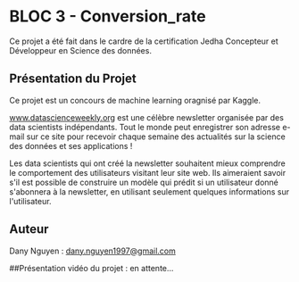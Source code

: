 # BLOC 3 - Conversion_rate

Ce projet a été fait dans le cardre de la certification Jedha Concepteur et Développeur en Science des données.

## Présentation du Projet

Ce projet est un concours de machine learning oragnisé par Kaggle.

www.datascienceweekly.org est une célèbre newsletter organisée par des data scientists indépendants. Tout le monde peut enregistrer son adresse e-mail sur ce site pour recevoir chaque semaine des actualités sur la science des données et ses applications !

Les data scientists qui ont créé la newsletter souhaitent mieux comprendre le comportement des utilisateurs visitant leur site web. Ils aimeraient savoir s'il est possible de construire un modèle qui prédit si un utilisateur donné s'abonnera à la newsletter, en utilisant seulement quelques informations sur l'utilisateur.

## Auteur
Dany Nguyen : dany.nguyen1997@gmail.com

##Présentation vidéo du projet :
en attente...
